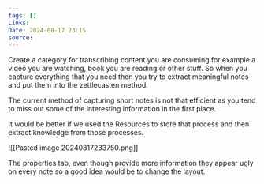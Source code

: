 ```yaml
---
tags: []
Links: 
Date: 2024-08-17 23:15
source:
---
```


Create a category for transcribing content you are consuming for example a video you are watching, book you are reading or other stuff. So when you capture everything that you need then you try to extract meaningful notes and put them into the zettlecasten method. 

The current method of capturing short notes is not that efficient as you tend to miss out some of the interesting information in the first place.

It would be better if we used the Resources to store that process and then extract knowledge from those processes. 

![[Pasted image 20240817233750.png]]

The properties tab, even though provide more information they appear ugly on every note so a good idea would be to change the layout.